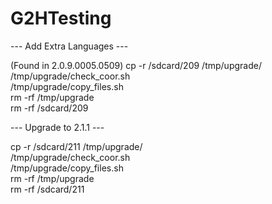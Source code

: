# G2HTesting

--- Add Extra Languages ---

(Found in 2.0.9.0005.0509) 
cp -r /sdcard/209 /tmp/upgrade/                   
/tmp/upgrade/check_coor.sh                                                                          
/tmp/upgrade/copy_files.sh                                                                      
rm -rf /tmp/upgrade                                          
rm -rf /sdcard/209

--- Upgrade to 2.1.1 ---

cp -r /sdcard/211 /tmp/upgrade/                   
/tmp/upgrade/check_coor.sh                                                                          
/tmp/upgrade/copy_files.sh                                                                      
rm -rf /tmp/upgrade                                          
rm -rf /sdcard/211
